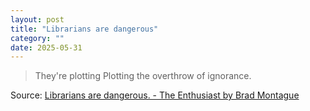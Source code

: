 ```yaml
---
layout: post
title: "Librarians are dangerous"
category: ""
date: 2025-05-31
---
```


>They're plotting  Plotting the overthrow of ignorance.

Source: [Librarians are dangerous. - The Enthusiast by Brad Montague](https://bradmontague.substack.com/p/librarians-are-dangerous)
